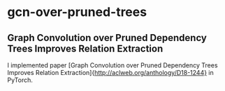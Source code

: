 # gcn-over-pruned-trees
## Graph Convolution over Pruned Dependency Trees Improves Relation Extraction
I implemented paper [Graph Convolution over Pruned Dependency Trees Improves Relation Extraction]{http://aclweb.org/anthology/D18-1244} in PyTorch.
